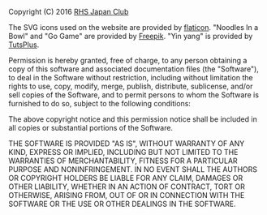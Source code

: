 Copyright (C) 2016 [RHS Japan Club](https://rhsjapan.com/)

The SVG icons used on the website are provided by [flaticon](http://www.flaticon.com/). "Noodles In a Bowl" and "Go Game" are provided by [Freepik](http://www.freepik.com/). "Yin yang" is provided by [TutsPlus](http://tutsplus.com/).

Permission is hereby granted, free of charge, to any person obtaining a copy of this software and associated documentation files (the "Software"), to deal in the Software without restriction, including without limitation the rights to use, copy, modify, merge, publish, distribute, sublicense, and/or sell copies of the Software, and to permit persons to whom the Software is furnished to do so, subject to the following conditions:

The above copyright notice and this permission notice shall be included in all copies or substantial portions of the Software.

THE SOFTWARE IS PROVIDED "AS IS", WITHOUT WARRANTY OF ANY KIND, EXPRESS OR IMPLIED, INCLUDING BUT NOT LIMITED TO THE WARRANTIES OF MERCHANTABILITY, FITNESS FOR A PARTICULAR PURPOSE AND NONINFRINGEMENT. IN NO EVENT SHALL THE AUTHORS OR COPYRIGHT HOLDERS BE LIABLE FOR ANY CLAIM, DAMAGES OR OTHER LIABILITY, WHETHER IN AN ACTION OF CONTRACT, TORT OR OTHERWISE, ARISING FROM, OUT OF OR IN CONNECTION WITH THE SOFTWARE OR THE USE OR OTHER DEALINGS IN THE SOFTWARE.
